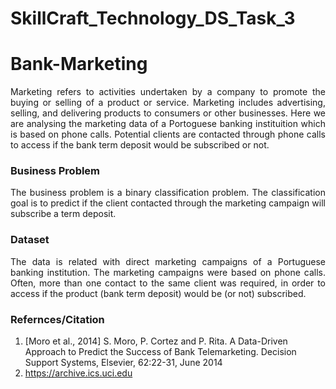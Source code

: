 # SkillCraft_Technology_DS_Task_3

# Bank-Marketing
<p align="justify"> Marketing refers to activities undertaken by a company to promote the buying or selling of a product or service.
Marketing includes advertising, selling, and delivering products to consumers or other businesses. 
Here we are analysing the marketing data of a Portoguese banking instituition which is based on phone calls. 
Potential clients are contacted through phone calls to access if the bank term deposit would be subscribed or not.</p>

### Business Problem
<p align="justify"> The business problem is a binary classification problem. The classification goal is to predict if the client
contacted through the marketing campaign will subscribe a term deposit. </p><p align="justify"> 

### Dataset
<p align="justify"> The data is related with direct marketing campaigns of a Portuguese banking institution. The marketing campaigns were based on
phone calls. Often, more than one contact to the same client was required, in order to access if the product (bank term deposit)
would be (or not) subscribed. </p>

### Refernces/Citation
1. [Moro et al., 2014] S. Moro, P. Cortez and P. Rita. A Data-Driven Approach to Predict the Success of Bank Telemarketing.
Decision Support Systems, Elsevier, 62:22-31, June 2014
2. https://archive.ics.uci.edu
